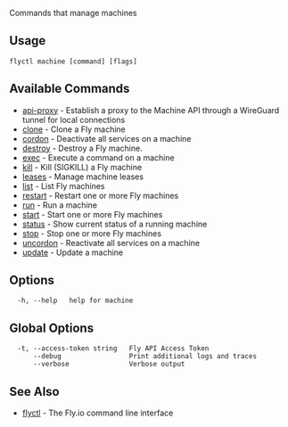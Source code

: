 Commands that manage machines


## Usage
~~~
flyctl machine [command] [flags]
~~~

## Available Commands
* [api-proxy](/docs/flyctl/machine-api-proxy/)	 - Establish a proxy to the Machine API through a WireGuard tunnel for local connections
* [clone](/docs/flyctl/machine-clone/)	 - Clone a Fly machine
* [cordon](/docs/flyctl/machine-cordon/)	 - Deactivate all services on a machine
* [destroy](/docs/flyctl/machine-destroy/)	 - Destroy a Fly machine.
* [exec](/docs/flyctl/machine-exec/)	 - Execute a command on a machine
* [kill](/docs/flyctl/machine-kill/)	 - Kill (SIGKILL) a Fly machine
* [leases](/docs/flyctl/machine-leases/)	 - Manage machine leases
* [list](/docs/flyctl/machine-list/)	 - List Fly machines
* [restart](/docs/flyctl/machine-restart/)	 - Restart one or more Fly machines
* [run](/docs/flyctl/machine-run/)	 - Run a machine
* [start](/docs/flyctl/machine-start/)	 - Start one or more Fly machines
* [status](/docs/flyctl/machine-status/)	 - Show current status of a running machine
* [stop](/docs/flyctl/machine-stop/)	 - Stop one or more Fly machines
* [uncordon](/docs/flyctl/machine-uncordon/)	 - Reactivate all services on a machine
* [update](/docs/flyctl/machine-update/)	 - Update a machine

## Options

~~~
  -h, --help   help for machine
~~~

## Global Options

~~~
  -t, --access-token string   Fly API Access Token
      --debug                 Print additional logs and traces
      --verbose               Verbose output
~~~

## See Also

* [flyctl](/docs/flyctl/help/)	 - The Fly.io command line interface

